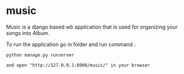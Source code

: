 # music
Music is a django based wb application that is used for organizing your songs into Album.

To run the application go in folder and run command :
    
    python manage.py runserver
    
    and open "http://127.0.0.1:8000/music/" in your browser

